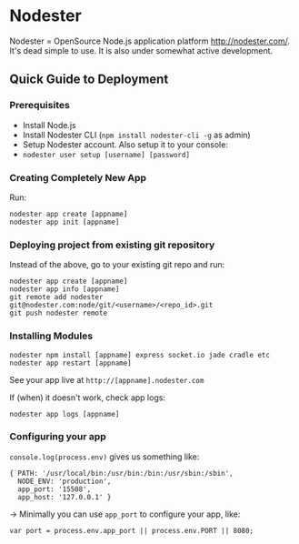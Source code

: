 # Nodester

Nodester = OpenSource Node.js application platform <http://nodester.com/>.
It's dead simple to use. It is also under somewhat active development.

## Quick Guide to Deployment

### Prerequisites

- Install Node.js
- Install Nodester CLI (`npm install nodester-cli -g` as admin)
- Setup Nodester account. Also setup it to your console:
 - `nodester user setup [username] [password]`

### Creating Completely New App

Run:

	nodester app create [appname]
	nodester app init [appname]

### Deploying project from existing git repository

Instead of the above, go to your existing git repo and run:

	nodester app create [appname]
	nodester app info [appname]
	git remote add nodester git@nodester.com:node/git/<username>/<repo_id>.git 
	git push nodester remote

### Installing Modules

	nodester npm install [appname] express socket.io jade cradle etc
	nodester app restart [appname]

See your app live at `http://[appname].nodester.com`

If (when) it doesn't work, check app logs:

	nodester app logs [appname]

### Configuring your app

`console.log(process.env)` gives us something like:

	{ PATH: '/usr/local/bin:/usr/bin:/bin:/usr/sbin:/sbin',
	  NODE_ENV: 'production',
	  app_port: '15508',
	  app_host: '127.0.0.1' }

-> Minimally you can use `app_port` to configure your app, like:

	var port = process.env.app_port || process.env.PORT || 8080;
